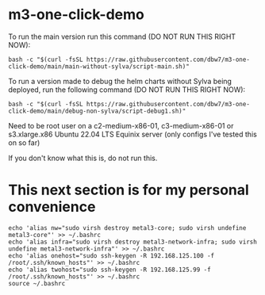 # m3-one-click-demo

To run the main version run this command (DO NOT RUN THIS RIGHT NOW):<br>
```
bash -c "$(curl -fsSL https://raw.githubusercontent.com/dbw7/m3-one-click-demo/main/main-without-sylva/script-main.sh)"
```

To run a version made to debug the helm charts without Sylva being deployed, run the following command (DO NOT RUN THIS RIGHT NOW):<br>
```
bash -c "$(curl -fsSL https://raw.githubusercontent.com/dbw7/m3-one-click-demo/main/debug-non-sylva/script-debug1.sh)"
```

Need to be root user on a c2-medium-x86-01, c3-medium-x86-01 or s3.xlarge.x86 Ubuntu 22.04 LTS Equinix server (only configs I've tested this on so far)

If you don't know what this is, do not run this.


# This next section is for my personal convenience<br>

```
echo 'alias nw="sudo virsh destroy metal3-core; sudo virsh undefine metal3-core"' >> ~/.bashrc
echo 'alias infra="sudo virsh destroy metal3-network-infra; sudo virsh undefine metal3-network-infra"' >> ~/.bashrc
echo 'alias onehost="sudo ssh-keygen -R 192.168.125.100 -f /root/.ssh/known_hosts"' >> ~/.bashrc
echo 'alias twohost="sudo ssh-keygen -R 192.168.125.99 -f /root/.ssh/known_hosts"' >> ~/.bashrc
source ~/.bashrc
```
